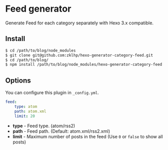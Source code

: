 # Feed generator

Generate Feed for each category separately with Hexo 3.x compatible.

## Install

``` bash
$ cd /path/to/blog/node_modules
$ git clone git@github.com:zklhp/hexo-generator-category-feed.git
$ cd /path/to/blog/
$ npm install /path/to/blog/node_modules/hexo-generator-category-feed
```

## Options

You can configure this plugin in `_config.yml`.

``` yaml
feed:
    type: atom
    path: atom.xml
    limit: 20
```

- **type** - Feed type. (atom/rss2)
- **path** - Feed path. (Default: atom.xml/rss2.xml)
- **limit** - Maximum number of posts in the feed (Use `0` or `false` to show all posts)
